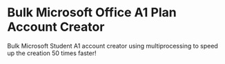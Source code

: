 # Bulk Microsoft Office A1 Plan Account Creator
Bulk Microsoft Student A1 account creator using multiprocessing to speed up the creation 50 times faster!
